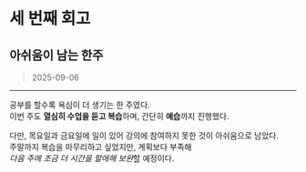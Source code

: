 # 세 번째 회고

## 아쉬움이 남는 한주

> 2025-09-06

---

공부를 할수록 욕심이 더 생기는 한 주였다.  
이번 주도 **열심히 수업을 듣고 복습**하며, 간단히 **예습**까지 진행했다.

다만, 목요일과 금요일에 일이 있어 강의에 참여하지 못한 것이 아쉬움으로 남았다.  
주말까지 복습을 마무리하고 싶었지만, 계획보다 부족해  
*다음 주에 조금 더 시간을 할애해 보완*할 예정이다.

